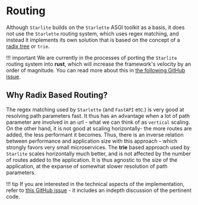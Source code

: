 # Routing

Although `Starlite` builds on the `Starlette` ASGI toolkit as a basis, it does not use the `Starlette` routing system,
which uses regex matching, and instead it implements its own solution that is based on the concept of a
[radix tree](https://en.wikipedia.org/wiki/Radix_tree) or `trie`.

<!-- prettier-ignore -->
!!! important
    We are currently in the processes of porting the `Starlite` routing system into __rust__, which will increase the
    framework's velocity by an order of magnitude. You can read more about this in
    [the following GitHub issue](https://github.com/starlite-api/starlite/issues/177).

## Why Radix Based Routing?

The regex matching used by `Starlette` (and `FastAPI` etc.) is very good at resolving path parameters fast. It thus has
an advantage when a lot of path parameter are involved in an url - what we can think of as `vertical` scaling. On the
other hand, it is not good at scaling horizontally- the more routes are added, the less performant it becomes. Thus,
there is an inverse relation between performance and application size with this approach - which strongly favors very
small microservices. The **trie** based approach used by `Starlite` scales horizontally much better, and is not
affected by the number of routes added to the application. It is thus agnostic to the size of the application, at the
expanse of somewhat slower resolution of path parameters.

<!-- prettier-ignore -->
!!! tip
    If you are interested in the technical aspects of the implementation, refer to
    [this GitHub issue](https://github.com/starlite-api/starlite/issues/177) - it includes an indepth discussion of the
    pertinent code.
